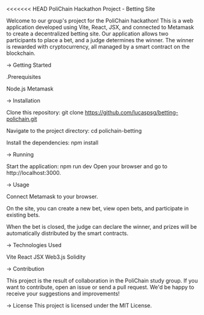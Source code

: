 <<<<<<< HEAD
PoliChain Hackathon Project - Betting Site

Welcome to our group's project for the PoliChain hackathon! This is a web application developed using Vite, React, JSX, and connected to Metamask to create a decentralized betting site. Our application allows two participants to place a bet, and a judge determines the winner. The winner is rewarded with cryptocurrency, all managed by a smart contract on the blockchain.

-> Getting Started

.Prerequisites

Node.js
Metamask

-> Installation

Clone this repository:
git clone https://github.com/lucaspsg/betting-polichain.git

Navigate to the project directory:
cd polichain-betting

Install the dependencies:
npm install

-> Running

Start the application:
npm run dev
Open your browser and go to http://localhost:3000.

-> Usage

Connect Metamask to your browser.

On the site, you can create a new bet, view open bets, and participate in existing bets.

When the bet is closed, the judge can declare the winner, and prizes will be automatically distributed by the smart contracts.

-> Technologies Used

Vite
React
JSX
Web3.js
Solidity

-> Contribution

This project is the result of collaboration in the PoliChain study group. If you want to contribute, open an issue or send a pull request. We'd be happy to receive your suggestions and improvements!

-> License
This project is licensed under the MIT License.
